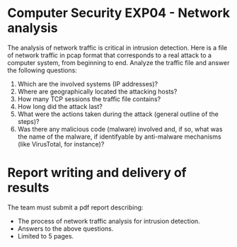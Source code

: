 # Computer Security EXP04 - Network analysis
The analysis of network traffic is critical in intrusion detection. Here is a file of network traffic in pcap format that corresponds to a real attack to a computer system, from beginning to end. Analyze the traffic file and answer the following questions:
1. Which are the involved systems (IP addresses)?
2. Where are geographically located the attacking hosts?
3. How many TCP sessions the traffic file contains?
4. How long did the attack last?
5. What were the actions taken during the attack (general outline of the steps)?
6. Was there any malicious code (malware) involved and, if so, what was the name of the malware, if identifyable by anti-malware mechanisms (like VirusTotal, for instance)?

# Report writing and delivery of results
The team must submit a pdf report describing:
- The process of network traffic analysis for intrusion detection.
- Answers to the above questions.
- Limited to 5 pages.

